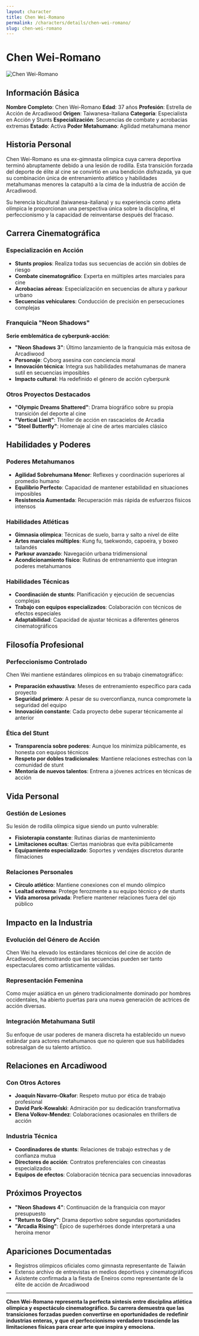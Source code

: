 ```yaml
---
layout: character
title: Chen Wei-Romano
permalink: /characters/details/chen-wei-romano/
slug: chen-wei-romano
---
```


# Chen Wei-Romano

<div class="character-photo">
  <img src="{{ site.baseurl }}/assets/img/characters/chen-wei-romano.png" alt="Chen Wei-Romano" />
</div>

## Información Básica

**Nombre Completo**: Chen Wei-Romano
**Edad**: 37 años
**Profesión**: Estrella de Acción de Arcadiwood
**Origen**: Taiwanesa-Italiana
**Categoría**: Especialista en Acción y Stunts
**Especialización**: Secuencias de combate y acrobacias extremas
**Estado**: Activa
**Poder Metahumano**: Agilidad metahumana menor

## Historia Personal

Chen Wei-Romano es una ex-gimnasta olímpica cuya carrera deportiva terminó abruptamente debido a una lesión de rodilla. Esta transición forzada del deporte de élite al cine se convirtió en una bendición disfrazada, ya que su combinación única de entrenamiento atlético y habilidades metahumanas menores la catapultó a la cima de la industria de acción de Arcadiwood.

Su herencia bicultural (taiwanesa-italiana) y su experiencia como atleta olímpica le proporcionan una perspectiva única sobre la disciplina, el perfeccionismo y la capacidad de reinventarse después del fracaso.

## Carrera Cinematográfica

### Especialización en Acción
- **Stunts propios**: Realiza todas sus secuencias de acción sin dobles de riesgo
- **Combate cinematográfico**: Experta en múltiples artes marciales para cine
- **Acrobacias aéreas**: Especialización en secuencias de altura y parkour urbano
- **Secuencias vehiculares**: Conducción de precisión en persecuciones complejas

### Franquicia "Neon Shadows"
**Serie emblemática de cyberpunk-acción**:
- **"Neon Shadows 3"**: Último lanzamiento de la franquicia más exitosa de Arcadiwood
- **Personaje**: Cyborg asesina con conciencia moral
- **Innovación técnica**: Integra sus habilidades metahumanas de manera sutil en secuencias imposibles
- **Impacto cultural**: Ha redefinido el género de acción cyberpunk

### Otros Proyectos Destacados
- **"Olympic Dreams Shattered"**: Drama biográfico sobre su propia transición del deporte al cine
- **"Vertical Limit"**: Thriller de acción en rascacielos de Arcadia
- **"Steel Butterfly"**: Homenaje al cine de artes marciales clásico

## Habilidades y Poderes

### Poderes Metahumanos
- **Agilidad Sobrehumana Menor**: Reflexes y coordinación superiores al promedio humano
- **Equilibrio Perfecto**: Capacidad de mantener estabilidad en situaciones imposibles
- **Resistencia Aumentada**: Recuperación más rápida de esfuerzos físicos intensos

### Habilidades Atléticas
- **Gimnasia olímpica**: Técnicas de suelo, barra y salto a nivel de élite
- **Artes marciales múltiples**: Kung fu, taekwondo, capoeira, y boxeo tailandés
- **Parkour avanzado**: Navegación urbana tridimensional
- **Acondicionamiento físico**: Rutinas de entrenamiento que integran poderes metahumanos

### Habilidades Técnicas
- **Coordinación de stunts**: Planificación y ejecución de secuencias complejas
- **Trabajo con equipos especializados**: Colaboración con técnicos de efectos especiales
- **Adaptabilidad**: Capacidad de ajustar técnicas a diferentes géneros cinematográficos

## Filosofía Profesional

### Perfeccionismo Controlado
Chen Wei mantiene estándares olímpicos en su trabajo cinematográfico:
- **Preparación exhaustiva**: Meses de entrenamiento específico para cada proyecto
- **Seguridad primero**: A pesar de su overconfianza, nunca compromete la seguridad del equipo
- **Innovación constante**: Cada proyecto debe superar técnicamente al anterior

### Ética del Stunt
- **Transparencia sobre poderes**: Aunque los minimiza públicamente, es honesta con equipos técnicos
- **Respeto por dobles tradicionales**: Mantiene relaciones estrechas con la comunidad de stunt
- **Mentoría de nuevos talentos**: Entrena a jóvenes actrices en técnicas de acción

## Vida Personal

### Gestión de Lesiones
Su lesión de rodilla olímpica sigue siendo un punto vulnerable:
- **Fisioterapia constante**: Rutinas diarias de mantenimiento
- **Limitaciones ocultas**: Ciertas maniobras que evita públicamente
- **Equipamiento especializado**: Soportes y vendajes discretos durante filmaciones

### Relaciones Personales
- **Círculo atlético**: Mantiene conexiones con el mundo olímpico
- **Lealtad extrema**: Protege ferozmente a su equipo técnico y de stunts
- **Vida amorosa privada**: Prefiere mantener relaciones fuera del ojo público

## Impacto en la Industria

### Evolución del Género de Acción
Chen Wei ha elevado los estándares técnicos del cine de acción de Arcadiwood, demostrando que las secuencias pueden ser tanto espectaculares como artísticamente válidas.

### Representación Femenina
Como mujer asiática en un género tradicionalmente dominado por hombres occidentales, ha abierto puertas para una nueva generación de actrices de acción diversas.

### Integración Metahumana Sutil
Su enfoque de usar poderes de manera discreta ha establecido un nuevo estándar para actores metahumanos que no quieren que sus habilidades sobresalgan de su talento artístico.

## Relaciones en Arcadiwood

### Con Otros Actores
- **Joaquín Navarro-Okafor**: Respeto mutuo por ética de trabajo profesional
- **David Park-Kowalski**: Admiración por su dedicación transformativa
- **Elena Volkov-Mendez**: Colaboraciones ocasionales en thrillers de acción

### Industria Técnica
- **Coordinadores de stunts**: Relaciones de trabajo estrechas y de confianza mutua
- **Directores de acción**: Contratos preferenciales con cineastas especializados
- **Equipos de efectos**: Colaboración técnica para secuencias innovadoras

## Próximos Proyectos

- **"Neon Shadows 4"**: Continuación de la franquicia con mayor presupuesto
- **"Return to Glory"**: Drama deportivo sobre segundas oportunidades
- **"Arcadia Rising"**: Épico de superhéroes donde interpretará a una heroína menor

## Apariciones Documentadas

- Registros olímpicos oficiales como gimnasta representante de Taiwán
- Extenso archivo de entrevistas en medios deportivos y cinematográficos
- Asistente confirmada a la fiesta de Eneiros como representante de la élite de acción de Arcadiwood

---

**Chen Wei-Romano representa la perfecta síntesis entre disciplina atlética olímpica y espectáculo cinematográfico. Su carrera demuestra que las transiciones forzadas pueden convertirse en oportunidades de redefinir industrias enteras, y que el perfeccionismo verdadero trasciende las limitaciones físicas para crear arte que inspira y emociona.**